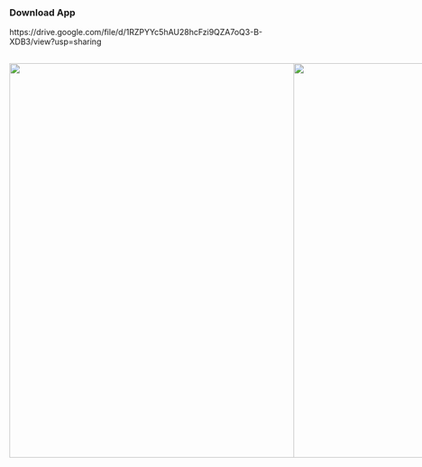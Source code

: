<h3>Download App</h3>
https://drive.google.com/file/d/1RZPYYc5hAU28hcFzi9QZA7oQ3-B-XDB3/view?usp=sharing

##

<div style='display:flex'>
        <img style='height: 700px' src='https://user-images.githubusercontent.com/42896706/179097542-be81d570-d1a0-4d11-847a-93a1a28448b4.jpeg'/>
        <img style='height: 700px' src='https://user-images.githubusercontent.com/42896706/179097539-8308231d-ed3a-45af-ba67-1846dd7a85ab.jpeg'/>
        <img style='height: 700px' src='https://user-images.githubusercontent.com/42896706/179097537-fd7fb544-e7aa-47a8-b162-a3f1c46c626d.jpeg'/>
        
</div>


